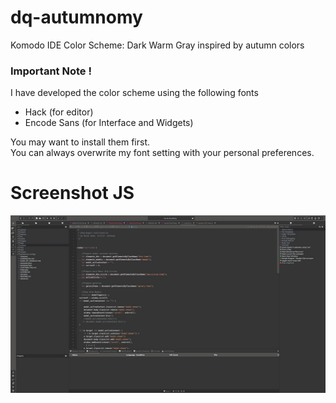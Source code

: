 # dq-autumnomy
Komodo IDE Color Scheme: Dark Warm Gray inspired by autumn colors


### Important Note ! ###
I have developed the color scheme using the following fonts
* Hack (for editor)
* Encode Sans (for Interface and Widgets)

You may want to install them first.  
You can always overwrite my font setting with your personal preferences.


# Screenshot JS
![](dq_autumnomy_screenshot_komodo.jpg)
